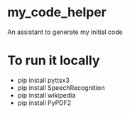 # my_code_helper
An assistant to generate my initial code
# To run it locally
 - pip install pyttsx3<br>
 - pip install SpeechRecognition<br>
 - pip install wikipedia<br>
 - pip install PyPDF2<br>
